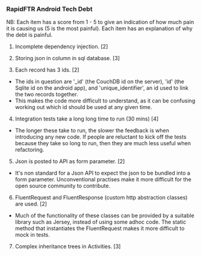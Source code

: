 ### RapidFTR Android Tech Debt ###

NB: Each item has a score from 1 - 5 to give an indication of how much pain it is causing us (5 is the most painful).  Each item has an explanation of why the debt is painful.

1. Incomplete dependency injection. [2]

2. Storing json in column in sql database. [3]

3. Each record has 3 ids. [2]

- The ids in question are '_id' (the CouchDB id on the server), 'id' (the Sqlite id on the android app), and 'unique_identifier', an id used to link the two records together.
- This makes the code more difficult to understand, as it can be confusing working out which id should be used at any given time.

4. Integration tests take a long long time to run (30 mins) [4]

- The longer these take to run, the slower the feedback is when introducing any new code.  If people are reluctant to kick off the tests because they take so long to run, then they are much less useful when refactoring.

5. Json is posted to API as form parameter. [2]

- It's non standard for a Json API to expect the json to be bundled into a form parameter.  Unconventional practises make it more difficult for the open source community to contribute.

6. FluentRequest and FluentResponse (custom http abstraction classes) are used. [2]

- Much of the functionality of these classes can be provided by a suitable library such as Jersey, instead of using some adhoc code.  The static method that instantiates the FluentRequest makes it more difficult to mock in tests.

7. Complex inheritance trees in Activities. [3]

